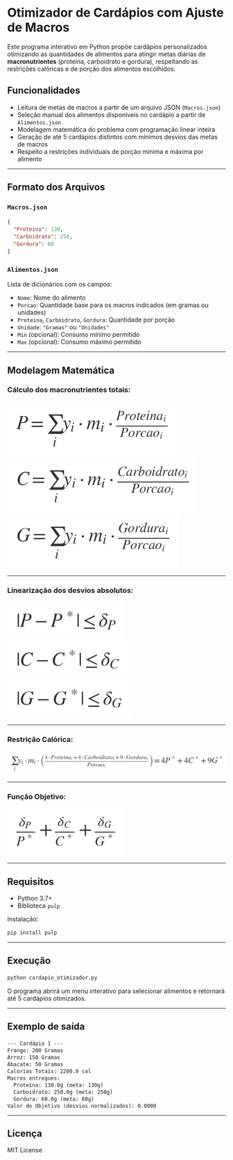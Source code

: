# Otimizador de Cardápios com Ajuste de Macros

Este programa interativo em Python propõe cardápios personalizados otimizando as quantidades de alimentos para atingir metas diárias de **macronutrientes** (proteína, carboidrato e gordura), respeitando as restrições calóricas e de porção dos alimentos escolhidos.

## Funcionalidades

- Leitura de metas de macros a partir de um arquivo JSON (`Macros.json`)
- Seleção manual dos alimentos disponíveis no cardápio a partir de `Alimentos.json`
- Modelagem matemática do problema com programação linear inteira
- Geração de até 5 cardápios distintos com mínimos desvios das metas de macros
- Respeito a restrições individuais de porção mínima e máxima por alimento

---

## Formato dos Arquivos

### `Macros.json`

```json
{
  "Proteina": 130,
  "Carboidrato": 250,
  "Gordura": 60
}
```

### `Alimentos.json`

Lista de dicionários com os campos:

- `Nome`: Nome do alimento
- `Porcao`: Quantidade base para os macros indicados (em gramas ou unidades)
- `Proteina`, `Carboidrato`, `Gordura`: Quantidade por porção
- `Unidade`: `"Gramas"` ou `"Unidades"`
- `Min` (opcional): Consumo mínimo permitido
- `Max` (opcional): Consumo máximo permitido

---

## Modelagem Matemática

### Cálculo dos macronutrientes totais:

![Proteína](equations/macros_protein.png)  
![Carboidrato](equations/macros_carb.png)  
![Gordura](equations/macros_fat.png)

---

### Linearização dos desvios absolutos:

![Desvio Proteína](equations/linearizacao_protein.png)  
![Desvio Carboidrato](equations/linearizacao_carb.png)  
![Desvio Gordura](equations/linearizacao_fat.png)

---

### Restrição Calórica:

![Restrição Calórica](equations/calorias_expr.png)

---

### Função Objetivo:

![Função Objetivo](equations/funcao_objetivo.png)

---

## Requisitos

- Python 3.7+
- Biblioteca `pulp`

Instalação:

```bash
pip install pulp
```

---

## Execução

```bash
python cardapio_otimizador.py
```

O programa abrirá um menu interativo para selecionar alimentos e retornará até 5 cardápios otimizados.

---

## Exemplo de saída

```
--- Cardápio 1 ---
Frango: 200 Gramas
Arroz: 150 Gramas
Abacate: 50 Gramas
Calorias Totais: 2200.0 cal
Macros entregues:
  Proteína: 130.0g (meta: 130g)
  Carboidrato: 250.0g (meta: 250g)
  Gordura: 60.0g (meta: 60g)
Valor do Objetivo (desvios normalizados): 0.0000
```

---

## Licença

MIT License

